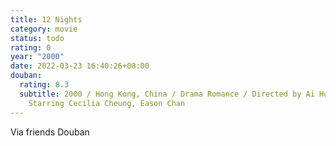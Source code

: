 ```yaml
---
title: 12 Nights
category: movie
status: todo
rating: 0
year: "2000"
date: 2022-03-23 16:40:26+08:00
douban:
  rating: 8.3
  subtitle: 2000 / Hong Kong, China / Drama Romance / Directed by Ai Hua Lin /
    Starring Cecilia Cheung, Eason Chan
---
```


Via friends Douban
